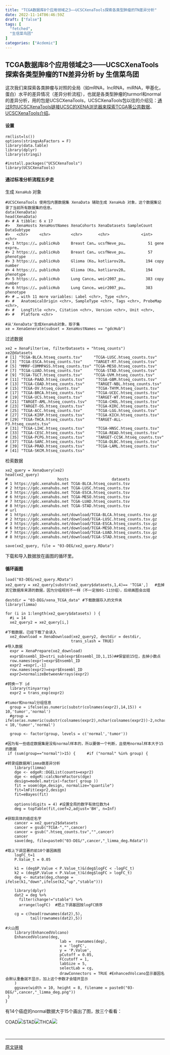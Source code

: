 ```yaml
---
title: "TCGA数据库8个应用领域之3——UCSCXenaTools探索各类型肿瘤的TN差异分析"
date: 2022-11-14T06:46:59Z
draft: ["false"]
tags: [
  "fetched",
  "生信菜鸟团"
]
categories: ["Acdemic"]
---
```

TCGA数据库8个应用领域之3——UCSCXenaTools探索各类型肿瘤的TN差异分析 by 生信菜鸟团
------
<div><section data-tool="mdnice编辑器" data-website="https://www.mdnice.com"><p data-tool="mdnice编辑器">这次我们来探索各类肿瘤与对照的全局（如mRNA，lncRNA，miRNA，甲基化，蛋白）水平的差异情况（差异分析流程），也就是各类型肿瘤的turmorl和normal的差异分析，用的包是UCSCXenaTools，UCSCXenaTools包以往的介绍见：<a href="https://mp.weixin.qq.com/s?__biz=MzAxMDkxODM1Ng==&amp;mid=2247512250&amp;idx=2&amp;sn=36b21e3ff1d2e96a377e4ed5aeaf550f&amp;scene=21#wechat_redirect" data-linktype="2">通过R包UCSCXenaTools链接UCSC的XENA浏览器来探索TCGA等公共数据</a>、<a href="https://mp.weixin.qq.com/s?__biz=MzAxMDkxODM1Ng==&amp;mid=2247491657&amp;idx=1&amp;sn=d715222e9aecc823625f9bc4739e8f31&amp;scene=21#wechat_redirect" data-linktype="2">UCSCXenaTools介绍</a>。</p><h4 data-tool="mdnice编辑器"><span></span>设置<span></span></h4><pre data-tool="mdnice编辑器"><span></span><code>rm(list=ls())<br>options(stringsAsFactors = <span>F</span>)<br><span>library</span>(data.table)<br><span>library</span>(dplyr)<br><span>library</span>(stringi)<br><br><span>#install.packages("UCSCXenaTools")</span><br><span>library</span>(UCSCXenaTools)<br></code></pre><h4 data-tool="mdnice编辑器"><span></span>通过标准分析流程五步走<span></span></h4><p data-tool="mdnice编辑器">生成 <code>XenaHub</code> 对象</p><pre data-tool="mdnice编辑器"><span></span><code><span>#UCSCXenaTools 使用包内置数据集 XenaData 辅助生成 XenaHub 对象，这个数据集记录了当前所有数据集的信息。</span><br>data(XenaData) <br>head(XenaData)<br><span>#&gt; # A tibble: 6 x 17</span><br><span>#&gt;   XenaHosts XenaHostNames XenaCohorts XenaDatasets SampleCount DataSubtype</span><br><span>#&gt;   &lt;chr&gt;     &lt;chr&gt;         &lt;chr&gt;       &lt;chr&gt;              &lt;int&gt; &lt;chr&gt;      </span><br><span>#&gt; 1 https://… publicHub     Breast Can… ucsfNeve_pu…          51 gene expre…</span><br><span>#&gt; 2 https://… publicHub     Breast Can… ucsfNeve_pu…          57 phenotype  </span><br><span>#&gt; 3 https://… publicHub     Glioma (Ko… kotliarov20…         194 copy number</span><br><span>#&gt; 4 https://… publicHub     Glioma (Ko… kotliarov20…         194 phenotype  </span><br><span>#&gt; 5 https://… publicHub     Lung Cance… weir2007_pu…         383 copy number</span><br><span>#&gt; 6 https://… publicHub     Lung Cance… weir2007_pu…         383 phenotype  </span><br><span>#&gt; # … with 11 more variables: Label &lt;chr&gt;, Type &lt;chr&gt;,</span><br><span>#&gt; #   AnatomicalOrigin &lt;chr&gt;, SampleType &lt;chr&gt;, Tags &lt;chr&gt;, ProbeMap &lt;chr&gt;,</span><br><span>#&gt; #   LongTitle &lt;chr&gt;, Citation &lt;chr&gt;, Version &lt;chr&gt;, Unit &lt;chr&gt;,</span><br><span>#&gt; #   Platform &lt;chr&gt;</span><br></code></pre><pre data-tool="mdnice编辑器"><span></span><code><span>#从'XenaData'生成XenaHub对象，取子集</span><br>xe = XenaGenerate(subset = XenaHostNames == <span>"gdcHub"</span>)<br></code></pre><p data-tool="mdnice编辑器">过滤数据</p><pre data-tool="mdnice编辑器"><span></span><code>xe2 = XenaFilter(xe, filterDatasets = <span>"htseq_counts"</span>) <br>xe2@datasets<br><span># [1] "TCGA-BLCA.htseq_counts.tsv"     "TCGA-LUSC.htseq_counts.tsv"    </span><br><span># [3] "TCGA-ESCA.htseq_counts.tsv"     "TARGET-RT.htseq_counts.tsv"    </span><br><span># [5] "MMRF-COMMPASS.htseq_counts.tsv" "TCGA-MESO.htseq_counts.tsv"    </span><br><span># [7] "TCGA-LUAD.htseq_counts.tsv"     "TCGA-STAD.htseq_counts.tsv"    </span><br><span># [9] "TCGA-TGCT.htseq_counts.tsv"     "TCGA-UVM.htseq_counts.tsv"     </span><br><span># [11] "TCGA-PAAD.htseq_counts.tsv"     "TCGA-GBM.htseq_counts.tsv"     </span><br><span># [13] "TCGA-COAD.htseq_counts.tsv"     "TARGET-NBL.htseq_counts.tsv"   </span><br><span># [15] "TCGA-OV.htseq_counts.tsv"       "TCGA-THYM.htseq_counts.tsv"    </span><br><span># [17] "TCGA-BRCA.htseq_counts.tsv"     "TCGA-UCEC.htseq_counts.tsv"    </span><br><span># [19] "TCGA-UCS.htseq_counts.tsv"      "TARGET-WT.htseq_counts.tsv"    </span><br><span># [21] "TARGET-AML.htseq_counts.tsv"    "TCGA-CHOL.htseq_counts.tsv"    </span><br><span># [23] "TARGET-OS.htseq_counts.tsv"     "TCGA-KIRC.htseq_counts.tsv"    </span><br><span># [25] "TCGA-ACC.htseq_counts.tsv"      "TCGA-LGG.htseq_counts.tsv"     </span><br><span># [27] "TCGA-KIRP.htseq_counts.tsv"     "TCGA-KICH.htseq_counts.tsv"    </span><br><span># [29] "TCGA-THCA.htseq_counts.tsv"     "TARGET-ALL-P3.htseq_counts.tsv"</span><br><span># [31] "TCGA-LIHC.htseq_counts.tsv"     "TCGA-HNSC.htseq_counts.tsv"    </span><br><span># [33] "TCGA-CESC.htseq_counts.tsv"     "TCGA-READ.htseq_counts.tsv"    </span><br><span># [35] "TCGA-PCPG.htseq_counts.tsv"     "TARGET-CCSK.htseq_counts.tsv"  </span><br><span># [37] "TCGA-SARC.htseq_counts.tsv"     "TCGA-DLBC.htseq_counts.tsv"    </span><br><span># [39] "TCGA-PRAD.htseq_counts.tsv"     "TCGA-LAML.htseq_counts.tsv"    </span><br><span># [41] "TCGA-SKCM.htseq_counts.tsv"</span><br></code></pre><p data-tool="mdnice编辑器">检索数据</p><pre data-tool="mdnice编辑器"><span></span><code>xe2_query = XenaQuery(xe2)<br>head(xe2_query)<br><span>#                      hosts                   datasets</span><br><span># 1 https://gdc.xenahubs.net TCGA-BLCA.htseq_counts.tsv</span><br><span># 2 https://gdc.xenahubs.net TCGA-LUSC.htseq_counts.tsv</span><br><span># 3 https://gdc.xenahubs.net TCGA-ESCA.htseq_counts.tsv</span><br><span># 6 https://gdc.xenahubs.net TCGA-MESO.htseq_counts.tsv</span><br><span># 7 https://gdc.xenahubs.net TCGA-LUAD.htseq_counts.tsv</span><br><span># 8 https://gdc.xenahubs.net TCGA-STAD.htseq_counts.tsv</span><br><span># url</span><br><span># 1 https://gdc.xenahubs.net/download/TCGA-BLCA.htseq_counts.tsv.gz</span><br><span># 2 https://gdc.xenahubs.net/download/TCGA-LUSC.htseq_counts.tsv.gz</span><br><span># 3 https://gdc.xenahubs.net/download/TCGA-ESCA.htseq_counts.tsv.gz</span><br><span># 6 https://gdc.xenahubs.net/download/TCGA-MESO.htseq_counts.tsv.gz</span><br><span># 7 https://gdc.xenahubs.net/download/TCGA-LUAD.htseq_counts.tsv.gz</span><br><span># 8 https://gdc.xenahubs.net/download/TCGA-STAD.htseq_counts.tsv.gz</span><br><br>save(xe2_query, file = <span>"03-DEG/xe2_query.RData"</span>)<br></code></pre><p data-tool="mdnice编辑器">下载和导入数据放在画图的循环里。</p><h4 data-tool="mdnice编辑器"><span></span>循环画图<span></span></h4><pre data-tool="mdnice编辑器"><span></span><code>load(<span>"03-DEG/xe2_query.RData"</span>)<br>xe2_query = xe2_query[substr(xe2_query$datasets,<span>1</span>,<span>4</span>)== <span>'TCGA'</span>,]   <span>#去掉其它数据库来源的数据，因为分组规则不一样（不一定按01-11分组），后续画图会出错</span><br><br>destdir = <span>"03-DEG/xena_TCGA_data"</span> <span>#下载数据存入的文件夹</span><br><span>library</span>(limma)<br><br><span>for</span> (i <span>in</span> <span>1</span>:length(xe2_query$datasets) ) {<br>  <span>#i = 14</span><br>  xe2_query2 = xe2_query[i,]<br>    <br><span>#下载数据，已经下载了会读入</span><br>  xe2_download = XenaDownload(xe2_query2, destdir = destdir,  <br>                             trans_slash = <span>TRUE</span>)<br><span>#导入数据 </span><br>  expr = XenaPrepare(xe2_download) <br>  expr$Ensembl_ID=stri_sub(expr$Ensembl_ID,<span>1</span>,<span>15</span>)<span>##保留前15位，去掉小数点</span><br>  row.names(expr)=expr$Ensembl_ID<br>  expr2 =expr[,-<span>1</span>]<br>  row.names(expr2)=expr$Ensembl_ID<br>  expr2=normalizeBetweenArrays(expr2)<br>  <br><span>#转换一下 id</span><br>  <span>library</span>(tinyarray)<br>  expr2 = trans_exp(expr2)<br>  <br><span>#tumor和normal分组信息</span><br>  group = ifelse(as.numeric(substr(colnames(expr2),<span>14</span>,<span>15</span>)) &lt; <span>10</span>,<span>'tumor'</span>,<span>'normal'</span>)<br>  <span>#group = ifelse(as.numeric(substr(colnames(expr2),nchar(colnames(expr2))-2,nchar(colnames(expr2))-1)) &lt; 10,'tumor','normal')</span><br>  <br>  group &lt;- factor(group, levels = c(<span>'normal'</span>,<span>'tumor'</span>))<br> <br><span>#因为有一些癌症数据集是没有normal样本的，所以要做一个判断，且使用normal样本大于15的数据</span><br> <span>if</span> (sum(group==<span>"normal"</span>)&gt;<span>15</span>) {     <span>#if ("normal" %in% group) {</span><br>     <br><span>#转录组数据用limma做差异分析</span><br>    <span>library</span>(limma)<br>    dge &lt;- edgeR::DGEList(counts=expr2)<br>    dge &lt;- edgeR::calcNormFactors(dge)<br>    design=model.matrix(~factor( group ))<br>    fit = voom(dge,design, normalize=<span>"quantile"</span>)<br>    fit=lmFit(expr2,design)<br>    fit=eBayes(fit)<br>   <br>    options(digits = <span>4</span>) <span>#设置全局的数字有效位数为4</span><br>    deg = topTable(fit,coef=<span>2</span>,adjust=<span>'BH'</span>, n=<span>Inf</span>)  <br>     <br><span>#获取具体的癌症名字</span><br>    cancer = xe2_query2$datasets<br>    cancer = gsub(<span>"TCGA-"</span>,<span>""</span>,cancer)<br>    cancer = gsub(<span>".htseq_counts.tsv"</span>,<span>""</span>,cancer)<br>    cancer<br>    save(deg, file=paste0(<span>"03-DEG/"</span>,cancer,<span>"_limma_deg.Rdata"</span>)) <br>    <br><span>#取上下调显著的前10个基因画图</span><br>    logFC_t=<span>1</span><br>    P.Value_t = <span>0.05</span><br>    <br>    k1 = (deg$P.Value &lt; P.Value_t)&amp;(deg$logFC &lt; -logFC_t)<br>    k2 = (deg$P.Value &lt; P.Value_t)&amp;(deg$logFC &gt; logFC_t)<br>    deg &lt;- mutate(deg,change = ifelse(k1,<span>"down"</span>,ifelse(k2,<span>"up"</span>,<span>"stable"</span>)))<br><br>    <span>library</span>(dplyr)<br>    dat2 = deg %&gt;%<br>      filter(change!=<span>"stable"</span>) %&gt;%<br>      arrange(logFC)  <span>#把上下调基因按logFC排序</span><br> <br>    cg = c(head(rownames(dat2),<span>5</span>),<br>           tail(rownames(dat2),<span>5</span>))<br>    <br><span>#火山图</span><br>    <span>library</span>(EnhancedVolcano)<br>    EnhancedVolcano(deg,<br>                        lab =  rownames(deg),<br>                        x = <span>'logFC'</span>,<br>                        y = <span>'P.Value'</span>,<br>                        pCutoff = <span>0.05</span>,<br>                        FCcutoff = <span>1</span>,<br>                        labSize = <span>5</span>,<br>                        selectLab = cg,<br>                        drawConnectors = <span>TRUE</span> <span>#EnhancedVolcano显示基因名会默认重叠就不显示，加上这个参数才会错开显示</span><br>    )<br>    ggsave(width = <span>10</span>, height = <span>8</span>, filename = paste0(<span>"03-DEG/"</span>,cancer,<span>"_limma_deg.png"</span>))    <br> }<br>}<br></code></pre><p data-tool="mdnice编辑器">有14个癌症的normal数据大于15个画出了图，放三个看看：</p><p data-tool="mdnice编辑器">COAD<img data-ratio="0.8" data-src="https://mmbiz.qpic.cn/mmbiz_png/iaRJcrq2LosicicNibwlPY2kUfQmfu0qa1pwVFs6LaO4Eg43vEJHkiblENDgKxzKMoPgPzqZ4VVCI57jqHXAgtwAavQ/640?wx_fmt=png" data-type="png" data-w="3000" src="https://mmbiz.qpic.cn/mmbiz_png/iaRJcrq2LosicicNibwlPY2kUfQmfu0qa1pwVFs6LaO4Eg43vEJHkiblENDgKxzKMoPgPzqZ4VVCI57jqHXAgtwAavQ/640?wx_fmt=png">STAD<img data-ratio="0.8" data-src="https://mmbiz.qpic.cn/mmbiz_png/iaRJcrq2LosicicNibwlPY2kUfQmfu0qa1pwctf2Psg5xF5dBdfiaVv8bZEr3IRNBNteAic0BeAaaXMojmTAiaLLfSEcQ/640?wx_fmt=png" data-type="png" data-w="3000" src="https://mmbiz.qpic.cn/mmbiz_png/iaRJcrq2LosicicNibwlPY2kUfQmfu0qa1pwctf2Psg5xF5dBdfiaVv8bZEr3IRNBNteAic0BeAaaXMojmTAiaLLfSEcQ/640?wx_fmt=png">THCA<img data-ratio="0.8" data-src="https://mmbiz.qpic.cn/mmbiz_png/iaRJcrq2LosicicNibwlPY2kUfQmfu0qa1pw03o6UrrDBKtnDNDbucTBsv9ss8k5dJCXpqqMH1abSHcicWhdpDM5j7w/640?wx_fmt=png" data-type="png" data-w="3000" src="https://mmbiz.qpic.cn/mmbiz_png/iaRJcrq2LosicicNibwlPY2kUfQmfu0qa1pw03o6UrrDBKtnDNDbucTBsv9ss8k5dJCXpqqMH1abSHcicWhdpDM5j7w/640?wx_fmt=png"></p></section><p><br></p><p><mp-style-type data-value="3"></mp-style-type></p></div>  
<hr>
<a href="https://mp.weixin.qq.com/s/l4wRWr0RSQ4jgrDXuKAWWA",target="_blank" rel="noopener noreferrer">原文链接</a>
